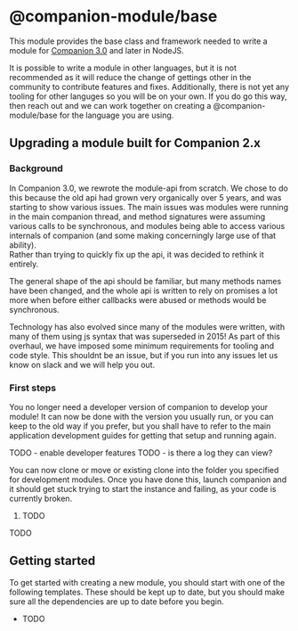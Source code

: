 # @companion-module/base

This module provides the base class and framework needed to write a module for [Companion 3.0](https://github.com/bitfocus/companion) and later in NodeJS.

It is possible to write a module in other languages, but it is not recommended as it will reduce the change of gettings other in the community to contribute features and fixes. Additionally, there is not yet any tooling for other languges so you will be on your own. If you do go this way, then reach out and we can work together on creating a @companion-module/base for the language you are using.

## Upgrading a module built for Companion 2.x

### Background

In Companion 3.0, we rewrote the module-api from scratch. We chose to do this because the old api had grown very organically over 5 years, and was starting to show various issues. The main issues was modules were running in the main companion thread, and method signatures were assuming various calls to be synchronous, and modules being able to access various internals of companion (and some making concerningly large use of that ability).  
Rather than trying to quickly fix up the api, it was decided to rethink it entirely.

The general shape of the api should be familiar, but many methods names have been changed, and the whole api is written to rely on promises a lot more when before either callbacks were abused or methods would be synchronous.

Technology has also evolved since many of the modules were written, with many of them using js syntax that was superseded in 2015! As part of this overhaul, we have imposed some minimum requirements for tooling and code style. This shouldnt be an issue, but if you run into any issues let us know on slack and we will help you out.

### First steps

You no longer need a developer version of companion to develop your module! It can now be done with the version you usually run, or you can keep to the old way if you prefer, but you shall have to refer to the main application development guides for getting that setup and running again.

TODO - enable developer features
TODO - is there a log they can view?

You can now clone or move or existing clone into the folder you specified for development modules. Once you have done this, launch companion and it should get stuck trying to start the instance and failing, as your code is currently broken.

1. TODO

TODO

## Getting started

To get started with creating a new module, you should start with one of the following templates. These should be kept up to date, but you should make sure all the dependencies are up to date before you begin.

- TODO
